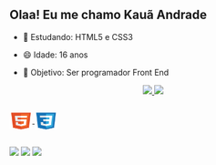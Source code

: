 ## Olaa! Eu me chamo Kauã Andrade

- 🌱 Estudando: HTML5 e CSS3

- 😄 Idade: 16 anos 

- 🎯 Objetivo: Ser programador Front End

<div align="center">
  <a href="https://github.com/kauasivandrade">
  <img height="180em" src="https://github-readme-stats.vercel.app/api?username=kauasilvandrade&show_icons=true&theme=algolia&include_all_commits=true&count_private=true"/>
  <img height="180em" src="https://github-readme-stats.vercel.app/api/top-langs/?username=kauasilvandrade&layout=compact&langs_count=7&theme=algolia"/>
</div>

##

<div style="display: inline_block">
  <img align="center" alt="Kaua-HTML" height="30" width="40" src="https://raw.githubusercontent.com/devicons/devicon/master/icons/html5/html5-original.svg">
  <img align="center" alt="Kaua-CSS" height="30" width="40" src="https://raw.githubusercontent.com/devicons/devicon/master/icons/css3/css3-original.svg">
</div>

##

<div> 
  <a href="https://www.instagram.com/kaua_silva_an/" target="_blank"><img src="https://img.shields.io/badge/-Instagram-%23E4405F?style=for-the-badge&logo=instagram&logoColor=white" target="_blank"></a>
  <a href="malito:kauaa422@gmail.com"><img src="https://img.shields.io/badge/-Gmail-%23333?style=for-the-badge&logo=gmail&logoColor=white" target="_blank"></a>
  <a href="https://wa.me/11969071018" target="_blank"><img src="https://img.shields.io/badge/WhatsApp-25D366?style=for-the-badge&logo=whatsapp&logoColor=white" target="_blank"></a> 
